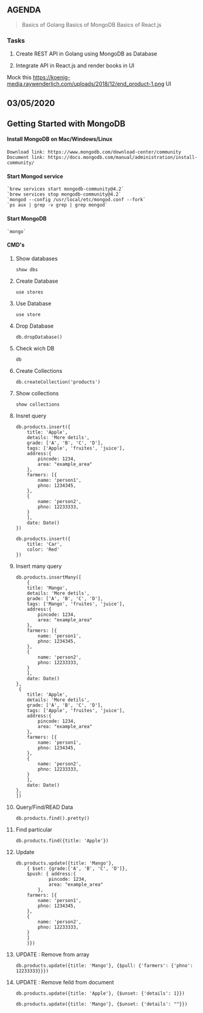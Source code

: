 ## AGENDA

> Basics of Golang
> Basics of MongoDB
> Basics of React.js
    


### Tasks

1. Create REST API in Golang using MongoDB as Database

2. Integrate API in React.js and render books in UI

 Mock this https://koenig-media.raywenderlich.com/uploads/2018/12/end_product-1.png UI



## 03/05/2020

 ## Getting Started with MongoDB

 #### Install MongoDB on Mac/Windows/Linux

    Download link: https://www.mongodb.com/download-center/community
    Document link: https://docs.mongodb.com/manual/administration/install-community/

#### Start Mongod service

    `brew services start mongodb-community@4.2`
    `brew services stop mongodb-community@4.2`
    `mongod --config /usr/local/etc/mongod.conf --fork`
    `ps aux | grep -v grep | grep mongod`

#### Start MongoDB

    `mongo`

#### CMD's


1. Show databases

    `show dbs`

2. Create Database

    `use stores`

3. Use Database

    `use store`
    
4. Drop Database

    `db.dropDatabase()`

5. Check wich DB

    `db`

6. Create Collections

    `db.createCollection('products')`
    
7. Show collections

    `show collections`

8. Insret query

    ```
    db.products.insert({
        title: 'Apple',
        details: 'More detils',
        grade: ['A', 'B', 'C', 'D'],
        tags: ['Apple', 'fruites', 'juice'],
        address:{
            pincode: 1234,
            area: "example_area"
        },
        farmers: [{
            name: 'person1',
            phno: 1234345,
        },
        {
            name: 'person2',
            phno: 12233333,
        }
        ],
        date: Date()
    })
    ```

    ```
    db.products.insert({
        title: 'Car',
        color: 'Red'
    })
    ```

9. Insert many query

    ```
    db.products.insertMany([
        {
        title: 'Mango',
        details: 'More detils',
        grade: ['A', 'B', 'C', 'D'],
        tags: ['Mango', 'fruites', 'juice'],
        address:{
            pincode: 1234,
            area: "example_area"
        },
        farmers: [{
            name: 'person1',
            phno: 1234345,
        },
        {
            name: 'person2',
            phno: 12233333,
        }
        ],
        date: Date()
    },
     {
        title: 'Apple',
        details: 'More detils',
        grade: ['A', 'B', 'C', 'D'],
        tags: ['Apple', 'fruites', 'juice'],
        address:{
            pincode: 1234,
            area: "example_area"
        },
        farmers: [{
            name: 'person1',
            phno: 1234345,
        },
        {
            name: 'person2',
            phno: 12233333,
        }
        ],
        date: Date()
    },
    ])

    ```
10. Query/Find/READ Data

    `db.products.find().pretty()`

11. Find particular

    `db.products.find({title: 'Apple'})`

12. Update

    ```
    db.products.update({title: 'Mango'}, 
        { $set: {grade:['A', 'B', 'C', 'D']}, 
        $push: { address:{ 
                pincode: 1234,
                area: "example_area"
            },
        farmers: [{
            name: 'person1',
            phno: 1234345,
        },
        {
            name: 'person2',
            phno: 12233333,
        }
        ]
        }})
    ```

13. UPDATE : Remove from array

    `db.products.update({title: 'Mango'}, {$pull: {'farmers': {'phno': 12233333}}})`

14. UPDATE : Remove feild from document

    `db.products.update({title: 'Apple'}, {$unset: {'details': 1}})`

    `db.products.update({title: 'Mango'}, {$unset: {'details': ""}})`




